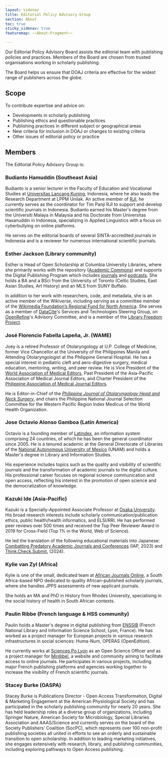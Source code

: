 ```yaml
---
layout: sidenav
title: Editorial Policy Advisory Group
section: About
toc: true
sticky_sidenav: true
featuremap: ~~About:Fragment~~

---
```


Our Editorial Policy Advisory Board assists the editorial team with publishing policies and practices. Members of the Board are chosen from trusted organisations working in scholarly publishing.

The Board helps us ensure that DOAJ criteria are effective for the widest range of publishers across the globe.

## Scope

To contribute expertise and advice on:

- Developments in scholarly publishing
- Publishing ethics and questionable practices
- Publishing practices in different subject or geographical areas
- New criteria for inclusion in DOAJ or changes to existing criteria
- Other issues of editorial policy or practice

## Members

The Editorial Policy Advisory Group is:

### Budianto Hamuddin (Southeast Asia)

Budianto is a senior lecturer in the Faculty of Education and Vocational Studies at [Universitas Lancang Kuning](https://www.unilak.ac.id/), Indonesia, where he also leads the Research Department at LPPM Unilak. An active member of [RJI](https://relawanjurnal.id/), he currently serves as the coordinator for Tim Panji RJI to support and develop scientific journals in Indonesia. Budianto earned his Master's degree from the Universiti Malaya in Malaysia and his Doctorate from Universitas Hasanuddin in Indonesia, specializing in Applied Linguistics with a focus on cyberbullying on online platforms. 

He serves on the editorial boards of several SINTA-accredited journals in Indonesia and is a reviewer for numerous international scientific journals.

### Esther Jackson (Library community)

Esther is Head of Open Scholarship at Columbia University Libraries, where she primarily works with the repository ([Academic Commons](https://academiccommons.columbia.edu/)) and supports the Digital Publishing Program which includes [journals](https://journals.library.columbia.edu/) and [podcasts](https://podcasts.library.columbia.edu/). She holds a BA and a BSci from the University of Toronto (Celtic Studies, East Asian Studies, Art History) and an MLS from SUNY Buffalo.

In addition to her work with researchers, code, and metadata, she is an active member of the Wikiverse, including serving as a committee member of the [Wikimedia Foundation’s Regional Fund for North America](https://meta.wikimedia.org/wiki/Grants:Regions/North_America). She serves as a member of [DataCite](https://datacite.org/)'s Services and Technologies Steering Group, on [OpenRefine](https://openrefine.org/)'s Advisory Committee, and is a member of the [Library Freedom Project](https://libraryfreedom.org/).

### José Florencio Fabella Lapeña, Jr. (WAME)

Joey is a retired Professor of Otolaryngology at U.P. College of Medicine, former Vice Chancellor at the University of the Philippines Manila and Attending Otolaryngologist at the Philippine General Hospital. He has a special interest in pediatric cleft and aero-digestive surgery, medical education, mentoring, writing, and peer review. He is Vice President of the [World Association of Medical Editors](https://wame.org/), Past President of the Asia-Pacific Association of Medical Journal Editors, and Charter President of the [Philippine Association of Medical Journal Editors](https://www.philippinemedicalassociation.org/). 

He is Editor-in-Chief of the *[Philippine Journal of Otolaryngology Head and Neck Surgery](https://doaj.org/toc/1908-4889)*, and chairs the Philippine National Journal Selection Committee for the Western Pacific Region Index Medicus of the World Health Organization.

### Jose Octavio Alonso Gamboa (Latin America)

Octavio is a founding member of [Latindex](https://www.latindex.org/latindex/), an information system comprising 24 countries, of which he has been the general coordinator since 2005. He is a tenured academic at the General Directorate of Libraries of the [National Autonomous University of Mexico](https://www.unaminternacional.unam.mx/) (UNAM) and holds a Master's degree in Library and Information Studies.

His experience includes topics such as the quality and visibility of scientific journals and the transformation of academic journals to the digital culture. His professional career focuses on regional science communication and open access, reflecting his interest in the promotion of open science and the democratization of knowledge.

### Kazuki Ide (Asia-Pacific)

Kazuki is a Specially-Appointed Associate Professor at [Osaka University](https://www.osaka-u.ac.jp/). His broad research interests include scholarly communication/publication ethics, public health/health informatics, and ELSI/RRI. He has performed peer reviews over 500 times and received the Top Peer Reviewer Award in 2019 for Cross-Field (Top 1% in the World, Web of Science). 

He led the translation of the following educational materials into Japanese: [Combatting Predatory Academic Journals and Conferences](https://www.interacademies.org/project/predatorypublishing) (IAP, 2023) and [Think.Check.Submit.](https://thinkchecksubmit.org/journals/) (2024).

### Kylie van Zyl (Africa)

Kylie is one of the small, dedicated team at [African Journals Online](https://www.ajol.info/index.php/ajol), a South Africa-based NPO dedicated to quality African-published scholarly journals, where she handles JPPS assessments of new applicant journals. 

She holds an MA and PhD in History from Rhodes University, specialising in the social history of health in South African contexts.

### Paulin Ribbe (French language & HSS community)

Paulin holds a Master's degree in digital publishing from [ENSSIB](https://www.enssib.fr/) (French National Library and Information Science School, Lyon, France). He has worked as a project manager for European projects in various research infrastructures in social sciences: Huma-Num, OPERAS (OpenEdition).

He currently works at [Sciences Po Lyon](https://www.sciencespo-lyon.fr/) as an Open Science Officer and as a project manager for [Mir@bel](https://reseau-mirabel.info/), a website and community aiming to facilitate access to online journals. He participates in various projects, including major French publishing platforms and agencies working together to increase the visibility of French scientific journals.

### Stacey Burke (OASPA)

Stacey Burke is Publications Director - Open Access Transformation, Digital & Marketing Engagement at the American Physiological Society and has participated in the scholarly publishing community for nearly 20 years. She has held leadership roles at a diverse group of organizations, including Springer Nature, American Society for Microbiology, Special Libraries Association and AAAS/Science and currently serves on the board of the Society Publishers’ Coalition (SocPC), which represents over 100 non-profit publishing societies all united in efforts to see an orderly and sustainable transition to open scholarship. In addition to leading marketing initiatives, she engages extensively with research, library, and publishing communities, including exploring pathways to Open Access publishing.
 

